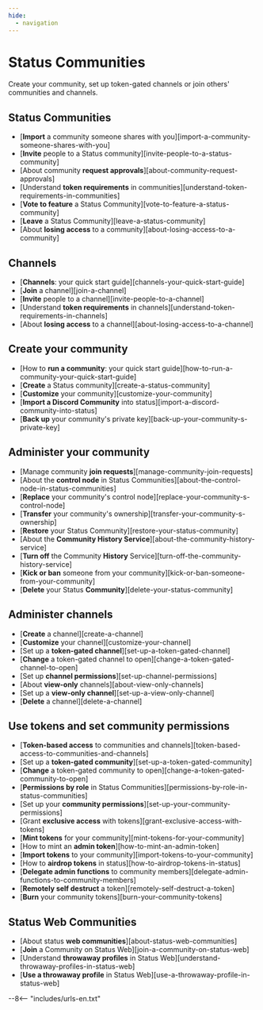 ```yaml
---
hide:
  - navigation
---
```


# Status Communities

Create your community, set up token-gated channels or join others' communities and channels.

## Status Communities

- [**Import** a community someone shares with you][import-a-community-someone-shares-with-you]
- [**Invite** people to a Status community][invite-people-to-a-status-community]
- [About community **request approvals**][about-community-request-approvals]
- [Understand **token requirements** in communities][understand-token-requirements-in-communities]
- [**Vote to feature** a Status Community][vote-to-feature-a-status-community]
- [**Leave** a Status Community][leave-a-status-community]
- [About **losing access** to a community][about-losing-access-to-a-community]

## Channels

- [**Channels**: your quick start guide][channels-your-quick-start-guide]
- [**Join** a channel][join-a-channel]
- [**Invite** people to a channel][invite-people-to-a-channel]
- [Understand **token requirements** in channels][understand-token-requirements-in-channels]
- [About **losing access** to a channel][about-losing-access-to-a-channel]

## Create your community

- [How to **run a community**: your quick start guide][how-to-run-a-community-your-quick-start-guide]
- [**Create** a Status community][create-a-status-community]
- [**Customize** your community][customize-your-community]
- [**Import a Discord Community** into status][import-a-discord-community-into-status]
- [**Back up** your community's private key][back-up-your-community-s-private-key]

## Administer your community

- [Manage community **join requests**][manage-community-join-requests]
- [About the **control node** in Status Communities][about-the-control-node-in-status-communities]
- [**Replace** your community's control node][replace-your-community-s-control-node]
- [**Transfer** your community's ownership][transfer-your-community-s-ownership]
- [**Restore** your Status Community][restore-your-status-community]
- [About the **Community History Service**][about-the-community-history-service]
- [**Turn off** the Community **History** Service][turn-off-the-community-history-service]
- [**Kick or ban** someone from your community][kick-or-ban-someone-from-your-community]
- [**Delete** your Status **Community**][delete-your-status-community]

## Administer channels

- [**Create** a channel][create-a-channel]
- [**Customize** your channel][customize-your-channel]
- [Set up a **token-gated channel**][set-up-a-token-gated-channel]
- [**Change** a token-gated channel to open][change-a-token-gated-channel-to-open]
- [Set up **channel permissions**][set-up-channel-permissions]
- [About **view-only** channels][about-view-only-channels]
- [Set up a **view-only channel**][set-up-a-view-only-channel]
- [**Delete** a channel][delete-a-channel]

## Use tokens and set community permissions

- [**Token-based access** to communities and channels][token-based-access-to-communities-and-channels]
- [Set up a **token-gated community**][set-up-a-token-gated-community]
- [**Change** a token-gated community to open][change-a-token-gated-community-to-open]
- [**Permissions by role** in Status Communities][permissions-by-role-in-status-communities]
- [Set up your **community permissions**][set-up-your-community-permissions]
- [Grant **exclusive access** with tokens][grant-exclusive-access-with-tokens]
- [**Mint tokens** for your community][mint-tokens-for-your-community]
- [How to mint an **admin token**][how-to-mint-an-admin-token]
- [**Import tokens** to your community][import-tokens-to-your-community]
- [How to **airdrop tokens** in status][how-to-airdrop-tokens-in-status]
- [**Delegate admin functions** to community members][delegate-admin-functions-to-community-members]
- [**Remotely self destruct** a token][remotely-self-destruct-a-token]
- [**Burn** your community tokens][burn-your-community-tokens]

## Status Web Communities

- [About status **web communities**][about-status-web-communities]
- [**Join** a Community on Status Web][join-a-community-on-status-web]
- [Understand **throwaway profiles** in Status Web][understand-throwaway-profiles-in-status-web]
- [**Use a throwaway profile** in Status Web][use-a-throwaway-profile-in-status-web]

--8<-- "includes/urls-en.txt"
